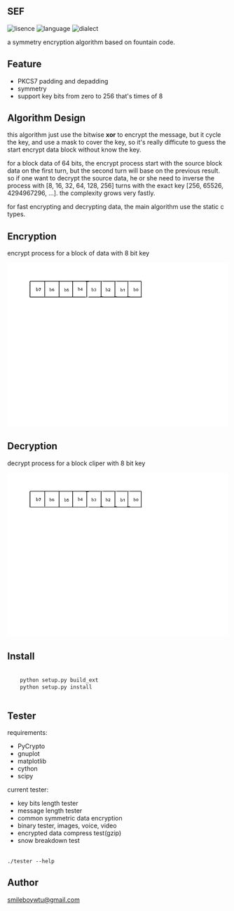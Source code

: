 <h2> SEF </h2>

![lisence](https://img.shields.io/hexpm/l/plug.svg)
![language](https://img.shields.io/badge/python-2.7.10-green.svg)
![dialect](https://img.shields.io/badge/cython-0.24-green.svg)

a symmetry encryption algorithm based on fountain code.

<h2> Feature </h2>

+ PKCS7 padding and depadding
+ symmetry
+ support key bits from zero to 256 that's times of 8

<h2> Algorithm Design </h2> 

this algorithm just use the bitwise **xor** to encrypt the message, but it cycle the key, and use a mask to 
cover the key, so it's really difficute to guess the start encrypt data block without know the key.

for a block data of 64 bits, the encrypt process start with the source block data on the first turn, but the second turn will base on the previous result. so if one want to decrypt the source data, he or  she need to inverse the process with [8, 16, 32, 64, 128, 256] turns with the exact key [256, 65526, 4294967296, ...]. the complexity grows very fastly.

for fast encrypting and decrypting data, the main algorithm use the static c
types.

<h2> Encryption </h2> 

encrypt process for a block of data with 8 bit key

![Alt Text](./screen/encrypt.gif)

<h2> Decryption </h2>

decrypt process for a block cliper with 8 bit key

![Alt Text](./screen/decrypt.gif)

<h2> Install </h2>

``` shell

	python setup.py build_ext
	python setup.py install
	
```

<h2> Tester </h2>

requirements:

+ PyCrypto
+ gnuplot
+ matplotlib
+ cython
+ scipy

current tester:

+ key bits length tester
+ message length tester
+ common symmetric data encryption
+ binary tester, images, voice, video
+ encrypted data compress test(gzip)
+ snow breakdown test

``` shell

./tester --help

```

<h2> Author </h2> 

smileboywtu@gmail.com
